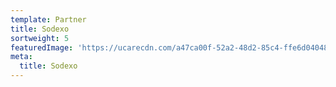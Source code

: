 ```yaml
---
template: Partner
title: Sodexo
sortweight: 5
featuredImage: 'https://ucarecdn.com/a47ca00f-52a2-48d2-85c4-ffe6d04048c3/'
meta:
  title: Sodexo
---
```


